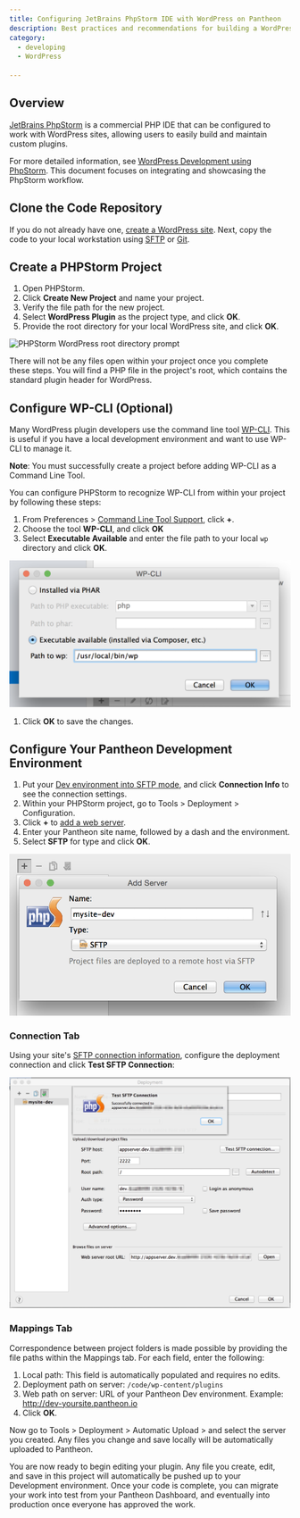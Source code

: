 ```yaml
---
title: Configuring JetBrains PhpStorm IDE with WordPress on Pantheon
description: Best practices and recommendations for building a WordPress site using PhpStorm.
category:
  - developing
  - WordPress

---
```

## Overview

[JetBrains PhpStorm](http://www.jetbrains.com/phpstorm/) is a commercial PHP IDE that can be configured to work with WordPress sites, allowing users to easily build and maintain custom plugins.

For more detailed information, see [WordPress Development using PhpStorm](https://confluence.jetbrains.com/display/PhpStorm/WordPress+Development+using+PhpStorm). This document focuses on integrating and showcasing the PhpStorm workflow.

## Clone the Code Repository
If you do not already have one, [create a WordPress site](/docs/articles/wordpress/starting-wordpress-site/). Next, copy the code to your local workstation using [SFTP](/docs/articles/sites/code/developing-directly-with-sftp-mode/#sftp-connection-information) or [Git](/docs/articles/local/starting-with-git/#clone-your-site-codebase).

## Create a PHPStorm Project

1. Open PHPStorm.
1. Click **Create New Project** and name your project.
1. Verify the file path for the new project.
1. Select **WordPress Plugin** as the project type, and click **OK**.
1. Provide the root directory for your local WordPress site, and click **OK**.

![PHPStorm WordPress root directory prompt](/docs/assets/images/phpstorm-root-dir.png)

There will not be any files open within your project once you complete these steps. You will find a PHP file in the project's root, which contains the standard plugin header for WordPress.

## Configure WP-CLI (Optional)
Many WordPress plugin developers use the command line tool [WP-CLI](http://wp-cli.org/). This is useful if you have a local development environment and want to use WP-CLI to manage it. 

**Note**: You must successfully create a project before adding WP-CLI as a Command Line Tool.

You can configure PHPStorm to recognize WP-CLI from within your project by following these steps:

1. From Preferences > [Command Line Tool Support](http://www.jetbrains.com/phpstorm/webhelp/command-line-tool-support.html), click **+**.
1. Choose the tool **WP-CLI**, and click **OK**
1. Select **Executable Available** and enter the file path to your local `wp` directory and click **OK**.

 ![Configuring wp-cli path for PHPStorm](/source/docs/assets/images/path-to-wp-phpstorm.png)
1. Click **OK** to save the changes.


## Configure Your Pantheon Development Environment
1. Put your [Dev environment into SFTP mode](/docs/articles/sites/code/developing-directly-with-sftp-mode/#sftp-mode), and click **Connection Info** to see the connection settings.
2. Within your PHPStorm project, go to Tools > Deployment > Configuration.
3. Click **+** to [add a web server](http://www.jetbrains.com/phpstorm/webhelp/add-server-dialog.html).
4. Enter your Pantheon site name, followed by a dash and the environment.
5. Select **SFTP** for type and click **OK**.

 ![Add web server PHPStorm](/source/docs/assets/images/add-web-server-phpstorm.png)

### Connection Tab

Using your site's [SFTP connection information](/docs/articles/sites/code/developing-directly-with-sftp-mode/#sftp-connection-information), configure the deployment connection and click **Test SFTP Connection**:

![Configure deployment web server PHPStorm](/source/docs/assets/images/test-sftp-phpstorm.png)

### Mappings Tab
Correspondence between project folders is made possible by providing the file paths within the Mappings tab. For each field, enter the following:

1. Local path: This field is automatically populated and requires no edits.
2. Deployment path on server: `/code/wp-content/plugins`
3. Web path on server: URL of your Pantheon Dev environment. Example: http://dev-yoursite.pantheon.io
4. Click **OK**.

Now go to Tools > Deployment > Automatic Upload > and select the server you created. Any files you change and save locally will be automatically uploaded to Pantheon.

You are now ready to begin editing your plugin. Any file you create, edit, and save in this project will automatically be pushed up to your Development environment. Once your code is complete, you can migrate your work into test from your Pantheon Dashboard, and eventually into production once everyone has approved the work.
